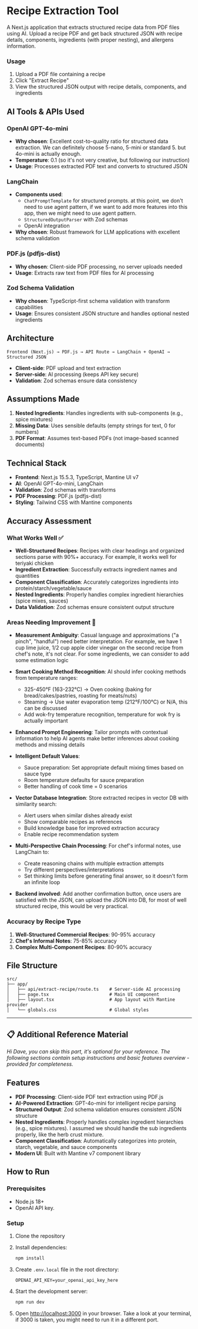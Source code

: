 # Recipe Extraction Tool

A Next.js application that extracts structured recipe data from PDF files using AI. Upload a recipe PDF and get back structured JSON with recipe details, components, ingredients (with proper nesting), and allergens information.

### Usage
1. Upload a PDF file containing a recipe
2. Click "Extract Recipe" 
3. View the structured JSON output with recipe details, components, and ingredients

## AI Tools & APIs Used

### OpenAI GPT-4o-mini
- **Why chosen**: Excellent cost-to-quality ratio for structured data extraction. We can definitely choose 5-nano, 5-mini or standard 5. but 4o-mini is actually enough.
- **Temperature**: 0.1 (so it's not very creative, but following our instruction)
- **Usage**: Processes extracted PDF text and converts to structured JSON

### LangChain
- **Components used**: 
  - `ChatPromptTemplate` for structured prompts. at this point, we don't need to use agent pattern, if we want to add more features into this app, then we might need to use agent pattern.
  - `StructuredOutputParser` with Zod schemas
  - OpenAI integration
- **Why chosen**: Robust framework for LLM applications with excellent schema validation

### PDF.js (pdfjs-dist)
- **Why chosen**: Client-side PDF processing, no server uploads needed
- **Usage**: Extracts raw text from PDF files for AI processing

### Zod Schema Validation
- **Why chosen**: TypeScript-first schema validation with transform capabilities
- **Usage**: Ensures consistent JSON structure and handles optional nested ingredients

## Architecture

```
Frontend (Next.js) → PDF.js → API Route → LangChain + OpenAI → Structured JSON
```

- **Client-side**: PDF upload and text extraction
- **Server-side**: AI processing (keeps API key secure)
- **Validation**: Zod schemas ensure data consistency

## Assumptions Made

1. **Nested Ingredients**: Handles ingredients with sub-components (e.g., spice mixtures)
2. **Missing Data**: Uses sensible defaults (empty strings for text, 0 for numbers)
3. **PDF Format**: Assumes text-based PDFs (not image-based scanned documents)

## Technical Stack

- **Frontend**: Next.js 15.5.3, TypeScript, Mantine UI v7
- **AI**: OpenAI GPT-4o-mini, LangChain
- **Validation**: Zod schemas with transforms
- **PDF Processing**: PDF.js (pdfjs-dist)
- **Styling**: Tailwind CSS with Mantine components


## Accuracy Assessment

### What Works Well ✅

- **Well-Structured Recipes**: Recipes with clear headings and organized sections parse with 90%+ accuracy. For example, it works well for teriyaki chicken
- **Ingredient Extraction**: Successfully extracts ingredient names and quantities
- **Component Classification**: Accurately categorizes ingredients into protein/starch/vegetable/sauce
- **Nested Ingredients**: Properly handles complex ingredient hierarchies (spice mixes, sauces)
- **Data Validation**: Zod schemas ensure consistent output structure

### Areas Needing Improvement 🔧

- **Measurement Ambiguity**: Casual language and approximations ("a pinch", "handful") need better interpretation. For example, we have 1 cup lime juice, 1/2 cup apple cider vinegar on the second recipe from chef's note, it's not clear. For some ingredients, we can consider to add some estimation logic

- **Smart Cooking Method Recognition**: AI should infer cooking methods from temperature ranges:
  - 325-450°F (163-232°C) → Oven cooking (baking for bread/cakes/pastries, roasting for meats/nuts)
  - Steaming → Use water evaporation temp (212°F/100°C) or N/A, this can be discussed
  - Add wok-fry temperature recognition, temperature for wok fry is actually important

- **Enhanced Prompt Engineering**: Tailor prompts with contextual information to help AI agents make better inferences about cooking methods and missing details

- **Intelligent Default Values**: 
  - Sauce preparation: Set appropriate default mixing times based on sauce type
  - Room temperature defaults for sauce preparation
  - Better handling of cook time = 0 scenarios

- **Vector Database Integration**: Store extracted recipes in vector DB with similarity search:
  - Alert users when similar dishes already exist
  - Show comparable recipes as references
  - Build knowledge base for improved extraction accuracy
  - Enable recipe recommendation system

- **Multi-Perspective Chain Processing**: For chef's informal notes, use LangChain to:
  - Create reasoning chains with multiple extraction attempts
  - Try different perspectives/interpretations
  - Set thinking limits before generating final answer, so it doesn't form an infinite loop

- **Backend involved**: Add another confirmation button, once users are satisfied with the JSON, can upload the JSON into DB, for most of well structured recipe, this would be very practical.


### Accuracy by Recipe Type

1. **Well-Structured Commercial Recipes**: 90-95% accuracy
2. **Chef's Informal Notes**: 75-85% accuracy  
3. **Complex Multi-Component Recipes**: 80-90% accuracy


## File Structure

```
src/
├── app/
│   ├── api/extract-recipe/route.ts    # Server-side AI processing
│   ├── page.tsx                       # Main UI component
│   ├── layout.tsx                     # App layout with Mantine provider
│   └── globals.css                    # Global styles
```



---
## 📋 Additional Reference Material  
*Hi Dave, you can skip this part, it's optional for your reference. The following sections contain setup instructions and basic features overview - provided for completeness.*

## Features

- **PDF Processing**: Client-side PDF text extraction using PDF.js
- **AI-Powered Extraction**: GPT-4o-mini for intelligent recipe parsing
- **Structured Output**: Zod schema validation ensures consistent JSON structure
- **Nested Ingredients**: Properly handles complex ingredient hierarchies (e.g., spice mixtures). I assumed we should handle the sub ingredients properly, like the herb crust mixture.
- **Component Classification**: Automatically categorizes into protein, starch, vegetable, and sauce components
- **Modern UI**: Built with Mantine v7 component library

## How to Run

### Prerequisites
- Node.js 18+ 
- OpenAI API key.

### Setup
1. Clone the repository
2. Install dependencies:
   ```bash
   npm install
   ```

3. Create `.env.local` file in the root directory:
   ```
   OPENAI_API_KEY=your_openai_api_key_here
   ```

4. Start the development server:
   ```bash
   npm run dev
   ```

5. Open [http://localhost:3000](http://localhost:3000) in your browser. Take a look at your terminal, if 3000 is taken, you might need to run it in a different port.
